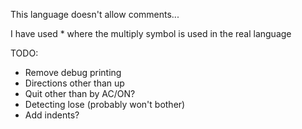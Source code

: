 This language doesn't allow comments...

I have used * where the multiply symbol is used in the real language

TODO:
 - Remove debug printing
 - Directions other than up
 - Quit other than by AC/ON? 
 - Detecting lose (probably won't bother)
 - Add indents?

